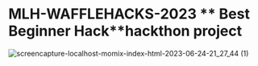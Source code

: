 # MLH-WAFFLEHACKS-2023 ** Best Beginner Hack**hackthon project


![screencapture-localhost-momix-index-html-2023-06-24-21_27_44 (1)](https://github.com/ratuladhikary21/MLH-WAFFLEHACKS-2023/assets/103441494/acbf7434-076d-4d35-91d5-171403f629db)
